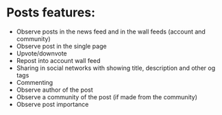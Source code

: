 # Posts features:

* Observe posts in the news feed and in the wall feeds (account and community)
* Observe post in the single page
* Upvote/downvote
* Repost into account wall feed
* Sharing in social networks with showing title, description and other og tags
* Commenting
* Observe author of the post
* Observe a community of the post (if made from the community)
* Observe post importance
